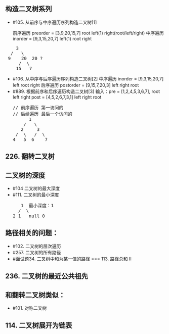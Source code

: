 
## 构造二叉树系列

- #105. 从前序与中序遍历序列构造二叉树[1]
  
  前序遍历 preorder = [3,9,20,15,7] root left(1) right(root/left/right)
  中序遍历 inorder = [9,3,15,20,7]  left(1) root right
<pre>
    3
  /   \
 9    20  20 ?
     /  \
    15   7
</pre>

- #106. 从中序与后序遍历序列构造二叉树[2]
  中序遍历 inorder = [9,3,15,20,7]  left root right
  后序遍历 postorder = [9,15,7,20,3]  left right root
- #889. 根据前序和后序遍历构造二叉树[3]
  输入：pre = [1,2,4,5,3,6,7],  root left right
  post = [4,5,2,6,7,3,1]       left right root
  <pre>
  // 前序遍历 第一访问的
  // 后续遍历 最后一个访问的
        1
      /   \
     2     3
   /  \   /  \
  4   5  6    7
  </pre>
## 226. 翻转二叉树

## 二叉树的深度

- #104 二叉树的最大深度
- #111. 二叉树的最小深度
  <pre>
     1  最小深度：1
    /  \
  2 1   null 0
  </pre>



## 路径相关的问题：
- #102. 二叉树的层次遍历
- #257. 二叉树的所有路径
- #面试题34. 二叉树中和为某一值的路径 === 113. 路径总和 II

## 236. 二叉树的最近公共祖先

## 和翻转二叉树类似：

- #101. 对称二叉树


## 114. 二叉树展开为链表




